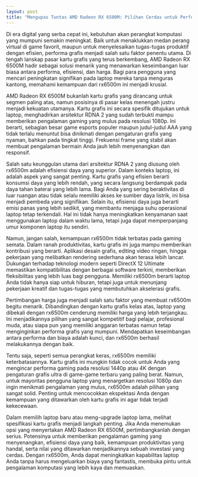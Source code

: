 ```yaml
---
layout: post
title: "Mengupas Tuntas AMD Radeon RX 6500M: Pilihan Cerdas untuk Performa Gaming dan Produktivitas"
---
```


Di era digital yang serba cepat ini, kebutuhan akan perangkat komputasi yang mumpuni semakin meningkat. Baik untuk menaklukkan medan perang virtual di game favorit, maupun untuk menyelesaikan tugas-tugas produktif dengan efisien, performa grafis menjadi salah satu faktor penentu utama. Di tengah lanskap pasar kartu grafis yang terus berkembang, AMD Radeon RX 6500M hadir sebagai solusi menarik yang menawarkan keseimbangan luar biasa antara performa, efisiensi, dan harga. Bagi para pengguna yang mencari peningkatan signifikan pada laptop mereka tanpa menguras kantong, memahami kemampuan dari rx6500m ini menjadi krusial.

AMD Radeon RX 6500M bukanlah kartu grafis yang dirancang untuk segmen paling atas, namun posisinya di pasar kelas menengah justru menjadi kekuatan utamanya. Kartu grafis ini secara spesifik ditujukan untuk laptop, menghadirkan arsitektur RDNA 2 yang sudah terbukti mampu memberikan pengalaman gaming yang mulus pada resolusi 1080p. Ini berarti, sebagian besar game esports populer maupun judul-judul AAA yang tidak terlalu menuntut bisa dinikmati dengan pengaturan grafis yang nyaman, bahkan pada tingkat tinggi. Frekuensi frame yang stabil akan membuat pengalaman bermain Anda jauh lebih menyenangkan dan responsif.

Salah satu keunggulan utama dari arsitektur RDNA 2 yang diusung oleh rx6500m adalah efisiensi daya yang superior. Dalam konteks laptop, ini adalah aspek yang sangat penting. Kartu grafis yang efisien berarti konsumsi daya yang lebih rendah, yang secara langsung berdampak pada daya tahan baterai yang lebih lama. Bagi Anda yang sering beraktivitas di luar ruangan atau tidak selalu memiliki akses ke sumber daya listrik, ini bisa menjadi pembeda yang signifikan. Selain itu, efisiensi daya juga berarti emisi panas yang lebih sedikit, yang membantu menjaga suhu operasional laptop tetap terkendali. Hal ini tidak hanya meningkatkan kenyamanan saat menggunakan laptop dalam waktu lama, tetapi juga dapat memperpanjang umur komponen laptop itu sendiri.

Namun, jangan salah, kemampuan rx6500m tidak terbatas pada gaming semata. Dalam ranah produktivitas, kartu grafis ini juga mampu memberikan kontribusi yang berarti. Aplikasi desain grafis, editing video ringan, hingga pekerjaan yang melibatkan rendering sederhana akan terasa lebih lancar. Dukungan terhadap teknologi modern seperti DirectX 12 Ultimate memastikan kompatibilitas dengan berbagai software terkini, memberikan fleksibilitas yang lebih luas bagi pengguna. Memiliki rx6500m berarti laptop Anda tidak hanya siap untuk hiburan, tetapi juga untuk menunjang pekerjaan kreatif dan tugas-tugas yang membutuhkan akselerasi grafis.

Pertimbangan harga juga menjadi salah satu faktor yang membuat rx6500m begitu menarik. Dibandingkan dengan kartu grafis kelas atas, laptop yang dibekali dengan rx6500m cenderung memiliki harga yang lebih terjangkau. Ini menjadikannya pilihan yang sangat kompetitif bagi pelajar, profesional muda, atau siapa pun yang memiliki anggaran terbatas namun tetap menginginkan performa grafis yang mumpuni. Mendapatkan keseimbangan antara performa dan biaya adalah kunci, dan rx6500m berhasil melakukannya dengan baik.

Tentu saja, seperti semua perangkat keras, rx6500m memiliki keterbatasannya. Kartu grafis ini mungkin tidak cocok untuk Anda yang mengincar performa gaming pada resolusi 1440p atau 4K dengan pengaturan grafis ultra di game-game terbaru yang paling berat. Namun, untuk mayoritas pengguna laptop yang menargetkan resolusi 1080p dan ingin menikmati pengalaman yang mulus, rx6500m adalah pilihan yang sangat solid. Penting untuk mencocokkan ekspektasi Anda dengan kemampuan yang ditawarkan oleh kartu grafis ini agar tidak terjadi kekecewaan.

Dalam memilih laptop baru atau meng-upgrade laptop lama, melihat spesifikasi kartu grafis menjadi langkah penting. Jika Anda menemukan opsi yang menyertakan AMD Radeon RX 6500M, pertimbangkanlah dengan serius. Potensinya untuk memberikan pengalaman gaming yang menyenangkan, efisiensi daya yang baik, kemampuan produktivitas yang handal, serta nilai yang ditawarkan menjadikannya sebuah investasi yang cerdas. Dengan rx6500m, Anda dapat meningkatkan kapabilitas laptop Anda tanpa harus mengeluarkan biaya yang fantastis, membuka pintu untuk pengalaman komputasi yang lebih kaya dan memuaskan.
